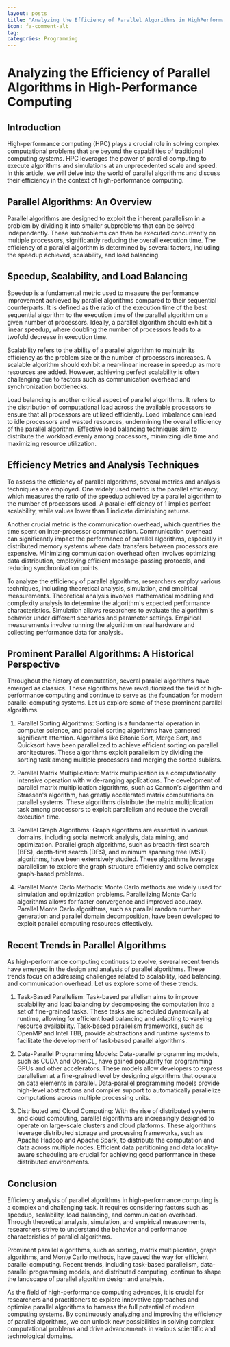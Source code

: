 ```yaml
---
layout: posts
title: "Analyzing the Efficiency of Parallel Algorithms in HighPerformance Computing"
icon: fa-comment-alt
tag:      
categories: Programming
---
```



# Analyzing the Efficiency of Parallel Algorithms in High-Performance Computing

## Introduction

High-performance computing (HPC) plays a crucial role in solving complex computational problems that are beyond the capabilities of traditional computing systems. HPC leverages the power of parallel computing to execute algorithms and simulations at an unprecedented scale and speed. In this article, we will delve into the world of parallel algorithms and discuss their efficiency in the context of high-performance computing.

## Parallel Algorithms: An Overview

Parallel algorithms are designed to exploit the inherent parallelism in a problem by dividing it into smaller subproblems that can be solved independently. These subproblems can then be executed concurrently on multiple processors, significantly reducing the overall execution time. The efficiency of a parallel algorithm is determined by several factors, including the speedup achieved, scalability, and load balancing.

## Speedup, Scalability, and Load Balancing

Speedup is a fundamental metric used to measure the performance improvement achieved by parallel algorithms compared to their sequential counterparts. It is defined as the ratio of the execution time of the best sequential algorithm to the execution time of the parallel algorithm on a given number of processors. Ideally, a parallel algorithm should exhibit a linear speedup, where doubling the number of processors leads to a twofold decrease in execution time.

Scalability refers to the ability of a parallel algorithm to maintain its efficiency as the problem size or the number of processors increases. A scalable algorithm should exhibit a near-linear increase in speedup as more resources are added. However, achieving perfect scalability is often challenging due to factors such as communication overhead and synchronization bottlenecks.

Load balancing is another critical aspect of parallel algorithms. It refers to the distribution of computational load across the available processors to ensure that all processors are utilized efficiently. Load imbalance can lead to idle processors and wasted resources, undermining the overall efficiency of the parallel algorithm. Effective load balancing techniques aim to distribute the workload evenly among processors, minimizing idle time and maximizing resource utilization.

## Efficiency Metrics and Analysis Techniques

To assess the efficiency of parallel algorithms, several metrics and analysis techniques are employed. One widely used metric is the parallel efficiency, which measures the ratio of the speedup achieved by a parallel algorithm to the number of processors used. A parallel efficiency of 1 implies perfect scalability, while values lower than 1 indicate diminishing returns.

Another crucial metric is the communication overhead, which quantifies the time spent on inter-processor communication. Communication overhead can significantly impact the performance of parallel algorithms, especially in distributed memory systems where data transfers between processors are expensive. Minimizing communication overhead often involves optimizing data distribution, employing efficient message-passing protocols, and reducing synchronization points.

To analyze the efficiency of parallel algorithms, researchers employ various techniques, including theoretical analysis, simulation, and empirical measurements. Theoretical analysis involves mathematical modeling and complexity analysis to determine the algorithm's expected performance characteristics. Simulation allows researchers to evaluate the algorithm's behavior under different scenarios and parameter settings. Empirical measurements involve running the algorithm on real hardware and collecting performance data for analysis.

## Prominent Parallel Algorithms: A Historical Perspective

Throughout the history of computation, several parallel algorithms have emerged as classics. These algorithms have revolutionized the field of high-performance computing and continue to serve as the foundation for modern parallel computing systems. Let us explore some of these prominent parallel algorithms.

1. Parallel Sorting Algorithms: Sorting is a fundamental operation in computer science, and parallel sorting algorithms have garnered significant attention. Algorithms like Bitonic Sort, Merge Sort, and Quicksort have been parallelized to achieve efficient sorting on parallel architectures. These algorithms exploit parallelism by dividing the sorting task among multiple processors and merging the sorted sublists.

2. Parallel Matrix Multiplication: Matrix multiplication is a computationally intensive operation with wide-ranging applications. The development of parallel matrix multiplication algorithms, such as Cannon's algorithm and Strassen's algorithm, has greatly accelerated matrix computations on parallel systems. These algorithms distribute the matrix multiplication task among processors to exploit parallelism and reduce the overall execution time.

3. Parallel Graph Algorithms: Graph algorithms are essential in various domains, including social network analysis, data mining, and optimization. Parallel graph algorithms, such as breadth-first search (BFS), depth-first search (DFS), and minimum spanning tree (MST) algorithms, have been extensively studied. These algorithms leverage parallelism to explore the graph structure efficiently and solve complex graph-based problems.

4. Parallel Monte Carlo Methods: Monte Carlo methods are widely used for simulation and optimization problems. Parallelizing Monte Carlo algorithms allows for faster convergence and improved accuracy. Parallel Monte Carlo algorithms, such as parallel random number generation and parallel domain decomposition, have been developed to exploit parallel computing resources effectively.

## Recent Trends in Parallel Algorithms

As high-performance computing continues to evolve, several recent trends have emerged in the design and analysis of parallel algorithms. These trends focus on addressing challenges related to scalability, load balancing, and communication overhead. Let us explore some of these trends.

1. Task-Based Parallelism: Task-based parallelism aims to improve scalability and load balancing by decomposing the computation into a set of fine-grained tasks. These tasks are scheduled dynamically at runtime, allowing for efficient load balancing and adapting to varying resource availability. Task-based parallelism frameworks, such as OpenMP and Intel TBB, provide abstractions and runtime systems to facilitate the development of task-based parallel algorithms.

2. Data-Parallel Programming Models: Data-parallel programming models, such as CUDA and OpenCL, have gained popularity for programming GPUs and other accelerators. These models allow developers to express parallelism at a fine-grained level by designing algorithms that operate on data elements in parallel. Data-parallel programming models provide high-level abstractions and compiler support to automatically parallelize computations across multiple processing units.

3. Distributed and Cloud Computing: With the rise of distributed systems and cloud computing, parallel algorithms are increasingly designed to operate on large-scale clusters and cloud platforms. These algorithms leverage distributed storage and processing frameworks, such as Apache Hadoop and Apache Spark, to distribute the computation and data across multiple nodes. Efficient data partitioning and data locality-aware scheduling are crucial for achieving good performance in these distributed environments.

## Conclusion

Efficiency analysis of parallel algorithms in high-performance computing is a complex and challenging task. It requires considering factors such as speedup, scalability, load balancing, and communication overhead. Through theoretical analysis, simulation, and empirical measurements, researchers strive to understand the behavior and performance characteristics of parallel algorithms.

Prominent parallel algorithms, such as sorting, matrix multiplication, graph algorithms, and Monte Carlo methods, have paved the way for efficient parallel computing. Recent trends, including task-based parallelism, data-parallel programming models, and distributed computing, continue to shape the landscape of parallel algorithm design and analysis.

As the field of high-performance computing advances, it is crucial for researchers and practitioners to explore innovative approaches and optimize parallel algorithms to harness the full potential of modern computing systems. By continuously analyzing and improving the efficiency of parallel algorithms, we can unlock new possibilities in solving complex computational problems and drive advancements in various scientific and technological domains.